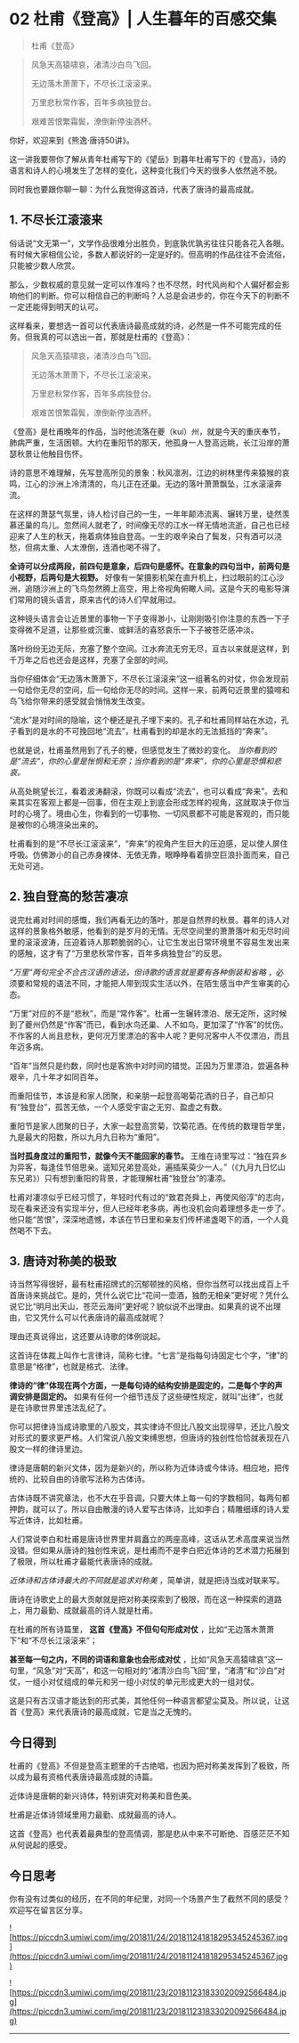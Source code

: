 # 02 杜甫《登高》| 人生暮年的百感交集

> 杜甫《登高》

> 风急天高猿啸哀，渚清沙白鸟飞回。
> 
> 无边落木萧萧下，不尽长江滚滚来。
> 
> 万里悲秋常作客，百年多病独登台。
> 
> 艰难苦恨繁霜鬓，潦倒新停浊酒杯。

你好，欢迎来到《熊逸·唐诗50讲》。

这一讲我要带你了解从青年杜甫写下的《望岳》到暮年杜甫写下的《登高》，诗的语言和诗人的心境发生了怎样的变化，这种变化我们今天的很多人依然逃不脱。

同时我也要跟你聊一聊：为什么我觉得这首诗，代表了唐诗的最高成就。

## 1. 不尽长江滚滚来

俗话说“文无第一”，文学作品很难分出胜负，到底孰优孰劣往往只能各花入各眼。有时候大家相信公论，多数人都说好的一定是好的。但高明的作品往往不会流俗，只能被少数人欣赏。

那么，少数权威的意见就一定可以作准吗？也不尽然，时代风尚和个人偏好都会影响他们的判断。你可以相信自己的判断吗？人总是会进步的，你在今天下的判断不一定还能得到明天的认可。

这样看来，要想选一首可以代表唐诗最高成就的诗，必然是一件不可能完成的任务。但我真的可以选出一首，那就是杜甫的《登高》：

> 风急天高猿啸哀，渚清沙白鸟飞回。
> 
> 无边落木萧萧下，不尽长江滚滚来。
> 
> 万里悲秋常作客，百年多病独登台。
> 
> 艰难苦恨繁霜鬓，潦倒新停浊酒杯。

《登高》是杜甫晚年的作品，当时他流落在夔（kuí）州，就是今天的重庆奉节，肺病严重，生活困顿。大约在重阳节的那天，他孤身一人登高远眺，长江沿岸的萧瑟秋景让他触目伤怀。

诗的意思不难理解，先写登高所见的景象：秋风凛冽，江边的树林里传来猿猴的哀鸣，江心的沙洲上冷清清的，鸟儿正在还巢。无边的落叶萧萧飘坠，江水滚滚奔流。

在这样的萧瑟气氛里，诗人检讨自己的一生，一年年颠沛流离、辗转万里，徒然羡慕还巢的鸟儿。忽然间人就老了，时间像无尽的江水一样无情地流逝，自己也已经迎来了人生的秋天，拖着病体独自登高。一生的艰辛染白了鬓发，只有酒可以浇愁，但病太重、人太潦倒，连酒也喝不得了。

 **全诗可以分成两段，前四句是意象，后四句是感怀。在意象的四句当中，前两句是小视野，后两句是大视野。** 好像有一架摄影机架在直升机上，扫过眼前的江心沙洲，追随沙洲上的飞鸟忽然腾上高空，用上帝视角俯瞰人间。这是今天的电影导演们常用的镜头语言，原来古代的诗人们早就用过。

这种镜头语言会让近景里的事物一下子变得渺小，让刚刚吸引你注意的东西一下子变得微不足道，让那些或沉重、或鲜活的喜怒哀乐一下子被苍茫感冲淡。

落叶纷纷无边无际，充塞了整个空间。江水奔流无穷无尽，亘古以来就是这样，到千万年之后也还会是这样，充塞了全部的时间。

当你仔细体会“无边落木萧萧下，不尽长江滚滚来”这一组著名的对仗，你会发现前一句给你无尽的空间，后一句给你无尽的时间。这样一来，前两句近景里的猿啼和鸟飞给你带来的感受就会悄悄发生改变。

“流水”是对时间的隐喻，这个梗还是孔子埋下来的。孔子和杜甫同样站在水边，孔子看到的是水的不可挽回地“流去”，杜甫看到的却是水的无法抵挡的“奔来”。

也就是说，杜甫虽然用到了孔子的梗，但感觉发生了微妙的变化。 *当你看到的是“流去”，你的心里是怅惘和无奈；当你看到的是“奔来”，你的心里是恐惧和悲哀。*

从高处眺望长江，看着波涛翻滚，你既可以看成“流去”，也可以看成“奔来”。去和来其实在客观上都是一回事，但在主观上到底会形成怎样的视角，这就取决于你当时的心境了。境由心生，你看到的一切事物、一切风景都不可能是客观的，而只能是被你的心境渲染出来的。

杜甫看到的是“不尽长江滚滚来”，“奔来”的视角产生巨大的压迫感，足以使人屏住呼吸。仿佛渺小的自己赤身裸体、无依无靠，眼睁睁看着排空巨浪扑面而来，自己无处可逃。

## 2. 独自登高的愁苦凄凉

说完杜甫对时间的感慨，我们再看无边的落叶，那是自然界的秋景。暮年的诗人对这样的景象格外敏感，他看到的是岁月的无情。无尽空间里的萧萧落叶和无尽时间里的滚滚波涛，压迫着诗人那颗脆弱的心，让它生发出日常环境里不容易生发出来的感触，这才有了“万里悲秋常作客，百年多病独登台”的反思。

 *“万里”两句完全不合古汉语的语法，但诗歌的语言就是要有各种倒装和省略* ，必须要和常规的语法不同，才能把人带到现实生活以外，在陌生感当中产生审美的心态。

“万里”对应的不是“悲秋”，而是“常作客”。杜甫一生辗转漂泊、居无定所，这时候到了夔州仍然是“作客”而已，看到水鸟还巢、人不如鸟，更加深了“作客”的忧伤。不作客的人尚且悲秋，更何况万里漂泊的客中人呢？更何况客中人不仅漂泊，而且年迈多病。

“百年”当然只是约数，同时也是客旅中对时间的错觉。正因为万里漂泊，尝遍各种艰辛，几十年才如同百年。

而重阳佳节，本该是和家人团聚，和亲朋一起登高喝菊花酒的日子，自己却只有“独登台”，孤苦无依，一个人感受宇宙之无穷、盈虚之有数。

重阳节是家人团聚的日子，大家一起登高赏菊，饮菊花酒。在传统的数理哲学里，九是最大的阳数，所以九月九日称为“重阳”。

 **当时孤身度过的重阳节，就像今天不能回家的春节。** 王维在诗里写过：“独在异乡为异客，每逢佳节倍思亲。遥知兄弟登高处，遍插茱萸少一人。”（《九月九日忆山东兄弟》）只有想到重阳的背景，才能理解杜甫“独登台”的凄凉。

杜甫对凄凉似乎已经习惯了，年轻时代有过的“致君尧舜上，再使风俗淳”的志向，现在看来还没有实现半分，但人已经年老多病，再也没机会向着理想多走一步了。他只能“苦恨”，深深地遗憾，本该在节日里和亲友们传杯递盏喝下的酒，一个人竟然喝不下去。

## 3. 唐诗对称美的极致

诗当然写得很好，最有杜甫招牌式的沉郁顿挫的风格，但你当然可以找出成百上千首唐诗来挑战它。是的，凭什么说它比“花间一壶酒，独酌无相亲”更好呢？凭什么说它比“明月出天山，苍茫云海间”更好呢？貌似说不出理由。如果真的说不出理由，它又凭什么可以代表唐诗的最高成就呢？

理由还真说得出，这还要从诗歌的体例说起。

这首诗在体裁上叫作七言律诗，简称七律。“七言”是指每句诗固定七个字，“律”的意思是“格律”，也就是格式、法律。

 **律诗的“律”体现在两个方面，一是每句诗的结构安排是固定的，二是每个字的声调安排是固定的。** 如果有任何一个细节违反了这些硬性规定，就叫“出律”，也就是在诗歌世界里违法乱纪了。

你可以把律诗当成诗歌里的八股文，其实律诗不但比八股文出现得早，还比八股文对形式的要求更严格。人们常说八股文束缚思想，但唐诗的独创性恰恰就表现在八股文一样的律诗里边。

律诗是唐朝的新兴文体，因为是新兴的，所以称为近体诗或今体诗。相应地，把传统的、比较自由的诗歌写法称为古体诗。

古体诗既不讲究章法，也不大在乎音调，只要大体上每一句的字数相同，每两句都押韵，就可以了。所以自由散漫的诗人爱写古体诗，比如李白；精雕细琢的诗人爱写近体诗，比如杜甫。

人们常说李白和杜甫是唐诗世界里并肩矗立的两座高峰，这话从艺术高度来说当然没错。但如果从唐诗的独创性来说，是杜甫而不是李白把近体诗的艺术潜力拓展到了极限，所以杜甫才最能代表唐诗的成就。

 *近体诗和古体诗最大的不同就是追求对称美* ，简单讲，就是把诗当成对联来写。

唐诗在诗歌史上的最大贡献就是把对称美探索到了极限，而在这一种探索的道路上，用力最勤、成就最高的诗人就是杜甫。

在杜甫的所有诗篇里， **这首《登高》不但句句形成对仗** ，比如“无边落木萧萧下”和“不尽长江滚滚来”；

 **甚至每一句之内，不同的词语和意象也会形成对仗** ，比如“风急天高猿啸哀”这一句里，“风急”对“天高”，和这一句相对的“渚清沙白鸟飞回”里，“渚清”和“沙白”对仗，一组小对仗组成的单元和另一组小对仗的单元形成更大的一组对仗。

这是只有古汉语才能达到的形式美，其他任何一种语言都望尘莫及。所以说，让这首《登高》来代表唐诗的最高成就，它是当之无愧的。

## 今日得到

杜甫的《登高》不但是登高主题里的千古绝唱，也因为把对称美发挥到了极致，所以成为最有资格代表唐诗最高成就的诗篇。

近体诗是唐朝的新兴诗体，特别讲究对称美和音色美。

杜甫是近体诗领域里用力最勤、成就最高的诗人。

这首《登高》也代表着最典型的登高情调，那是悲从中来不可断绝、百感茫茫不知从何说起的感受。

## 今日思考

你有没有过类似的经历，在不同的年纪里，对同一个场景产生了截然不同的感受？欢迎写在留言区分享。

![https://piccdn3.umiwi.com/img/201811/24/201811241818295345245367.jpg](https://piccdn3.umiwi.com/img/201811/24/201811241818295345245367.jpg)

![https://piccdn3.umiwi.com/img/201811/23/201811231833020092566484.jpg](https://piccdn3.umiwi.com/img/201811/23/201811231833020092566484.jpg)

---
